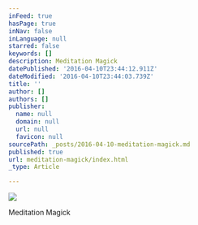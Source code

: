 ```yaml
---
inFeed: true
hasPage: true
inNav: false
inLanguage: null
starred: false
keywords: []
description: Meditation Magick
datePublished: '2016-04-10T23:44:12.911Z'
dateModified: '2016-04-10T23:44:03.739Z'
title: ''
author: []
authors: []
publisher:
  name: null
  domain: null
  url: null
  favicon: null
sourcePath: _posts/2016-04-10-meditation-magick.md
published: true
url: meditation-magick/index.html
_type: Article

---
```

![](https://the-grid-user-content.s3-us-west-2.amazonaws.com/b54685cc-5640-4b1b-8f72-56086925b94f.jpg)

Meditation Magick